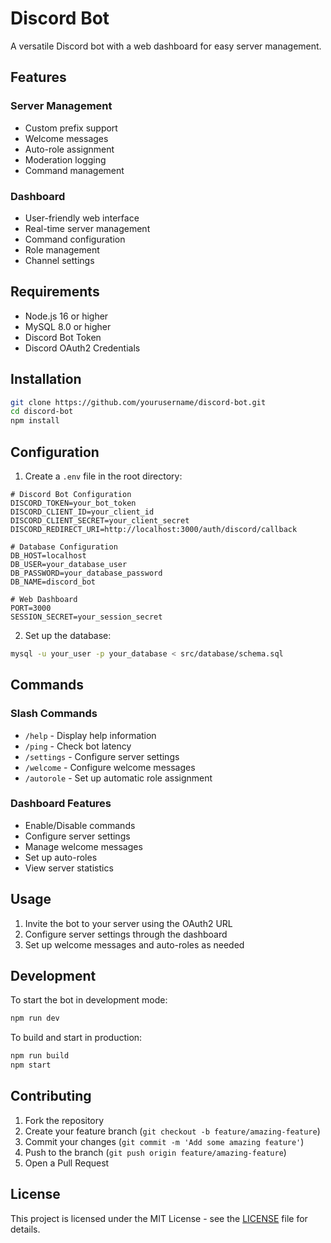 # Discord Bot

A versatile Discord bot with a web dashboard for easy server management.

## Features

### Server Management
- Custom prefix support
- Welcome messages
- Auto-role assignment
- Moderation logging
- Command management

### Dashboard
- User-friendly web interface
- Real-time server management
- Command configuration
- Role management
- Channel settings

## Requirements
- Node.js 16 or higher
- MySQL 8.0 or higher
- Discord Bot Token
- Discord OAuth2 Credentials

## Installation

```bash
git clone https://github.com/yourusername/discord-bot.git
cd discord-bot
npm install
```

## Configuration

1. Create a `.env` file in the root directory:

```env
# Discord Bot Configuration
DISCORD_TOKEN=your_bot_token
DISCORD_CLIENT_ID=your_client_id
DISCORD_CLIENT_SECRET=your_client_secret
DISCORD_REDIRECT_URI=http://localhost:3000/auth/discord/callback

# Database Configuration
DB_HOST=localhost
DB_USER=your_database_user
DB_PASSWORD=your_database_password
DB_NAME=discord_bot

# Web Dashboard
PORT=3000
SESSION_SECRET=your_session_secret
```

2. Set up the database:
```bash
mysql -u your_user -p your_database < src/database/schema.sql
```

## Commands

### Slash Commands
- `/help` - Display help information
- `/ping` - Check bot latency
- `/settings` - Configure server settings
- `/welcome` - Configure welcome messages
- `/autorole` - Set up automatic role assignment

### Dashboard Features
- Enable/Disable commands
- Configure server settings
- Manage welcome messages
- Set up auto-roles
- View server statistics

## Usage

1. Invite the bot to your server using the OAuth2 URL
2. Configure server settings through the dashboard
3. Set up welcome messages and auto-roles as needed

## Development

To start the bot in development mode:

```bash
npm run dev
```

To build and start in production:

```bash
npm run build
npm start
```

## Contributing

1. Fork the repository
2. Create your feature branch (`git checkout -b feature/amazing-feature`)
3. Commit your changes (`git commit -m 'Add some amazing feature'`)
4. Push to the branch (`git push origin feature/amazing-feature`)
5. Open a Pull Request

## License

This project is licensed under the MIT License - see the [LICENSE](LICENSE) file for details. 